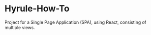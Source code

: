 # Hyrule-How-To
Project for a Single Page Application (SPA), using React, consisting of multiple views.
